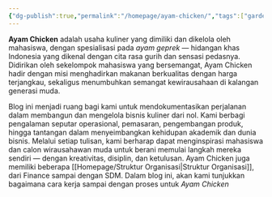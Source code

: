 ```yaml
---
{"dg-publish":true,"permalink":"/homepage/ayam-chicken/","tags":["gardenEntry"]}
---
```


**Ayam Chicken** adalah usaha kuliner yang dimiliki dan dikelola oleh mahasiswa, dengan spesialisasi pada _ayam geprek_ — hidangan khas Indonesia yang dikenal dengan cita rasa gurih dan sensasi pedasnya. Didirikan oleh sekelompok mahasiswa yang bersemangat, Ayam Chicken hadir dengan misi menghadirkan makanan berkualitas dengan harga terjangkau, sekaligus menumbuhkan semangat kewirausahaan di kalangan generasi muda.

Blog ini menjadi ruang bagi kami untuk mendokumentasikan perjalanan dalam membangun dan mengelola bisnis kuliner dari nol. Kami berbagi pengalaman seputar operasional, pemasaran, pengembangan produk, hingga tantangan dalam menyeimbangkan kehidupan akademik dan dunia bisnis. Melalui setiap tulisan, kami berharap dapat menginspirasi mahasiswa dan calon wirausahawan muda untuk berani memulai langkah mereka sendiri — dengan kreativitas, disiplin, dan ketulusan. Ayam Chicken juga memiliki beberapa [[Homepage/Struktur Organisasi\|Struktur Organisasi]], dari Finance sampai dengan SDM. Dalam blog ini, akan kami tunjukkan bagaimana cara kerja sampai dengan proses untuk *Ayam Chicken* 

